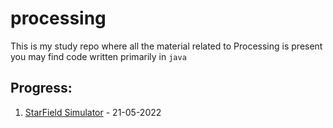 # processing

This is my study repo where all the material related to Processing is present you may find code written primarily in `java`

## Progress:

1. [StarField Simulator](https://github.com/yashgosa/processing/tree/main/Coding%20Challenge/starfield_simulator) - 21-05-2022 
